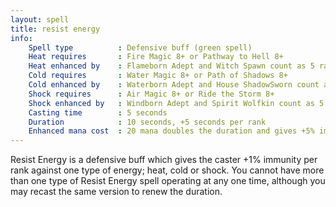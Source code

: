 ```yaml
---
layout: spell
title: resist energy
info:
    Spell type          : Defensive buff (green spell)
    Heat requires       : Fire Magic 8+ or Pathway to Hell 8+
    Heat enhanced by    : Flameborn Adept and Witch Spawn count as 5 ranks
    Cold requires       : Water Magic 8+ or Path of Shadows 8+
    Cold enhanced by    : Waterborn Adept and House ShadowSworn count as 5 ranks
    Shock requires      : Air Magic 8+ or Ride the Storm 8+
    Shock enhanced by   : Windborn Adept and Spirit Wolfkin count as 5 ranks
    Casting time        : 5 seconds
    Duration            : 10 seconds, +5 seconds per rank
    Enhanced mana cost  : 20 mana doubles the duration and gives +5% immunity
---
```


Resist Energy is a defensive buff which gives the caster +1% immunity per rank 
against one type of energy; heat, cold or shock.  You cannot have more than one
type of Resist Energy spell operating at any one time, although you may recast 
the same version to renew the duration.
